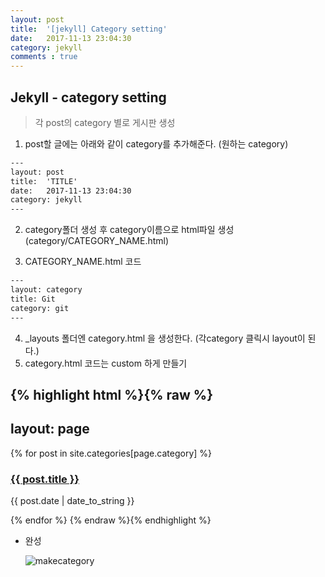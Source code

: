 ```yaml
---
layout: post
title:  '[jekyll] Category setting'
date:   2017-11-13 23:04:30
category: jekyll
comments : true
---
```

Jekyll - category setting
---------

> 각 post의 category 별로 게시판 생성


1. post할 글에는 아래와 같이 category를 추가해준다. (원하는 category)
~~~~HTML
---
layout: post
title:  'TITLE'
date:   2017-11-13 23:04:30
category: jekyll
---
~~~~

2. category폴더 생성 후 category이름으로 html파일 생성(category/CATEGORY_NAME.html)

3. CATEGORY_NAME.html 코드
```HTML
---
layout: category
title: Git
category: git
---
```

4. _layouts 폴더엔 category.html 을 생성한다. (각category 클릭시 layout이 된다.)
5. category.html 코드는 custom 하게 만들기

{% highlight html %}{% raw %}
  ---
  layout: page
  ---
  {% for post in site.categories[page.category] %}
      <a href="{{ post.url | absolute_url }}">
        <h3 class='post-title'>{{ post.title }}</h3>
      </a>
      <p class='post-date'>{{ post.date | date_to_string }}</p>
  {% endfor %}
{% endraw %}{% endhighlight %}
- 완성

  ![makecategory]({{site.url}}2017-11-13-jekyll-makeCategory.png)
